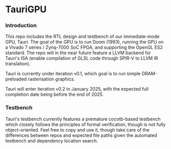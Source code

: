 # TauriGPU

### Introduction

This repo includes the RTL design and testbench of our immediate-mode GPU, Tauri. The goal of the GPU is to run Doom (1993), running the GPU on a Vivado 7 series / Zynq-7000 SoC FPGA, and supporting the OpenGL ES2 standard. The repo will in the near future feature a LLVM backend for Tauri's ISA (enable compilation of GLSL code through SPIR-V to LLVM IR translation).

Tauri is currently under iteration v0.1, which goal is to run simple DRAM-preloaded rasterisation graphics. 

Tauri will enter iteration v0.2 in January 2025, with the expected full completion date being before the end of 2025. 

### Testbench

Tauri's testbench currently features a premature cocotb-based testbench which closely follows the principles of formal verification, though is not fully object-oriented. Feel free to copy and use it, though take care of the differences between repos and expected file paths given the automated testbench and dependency location search.


